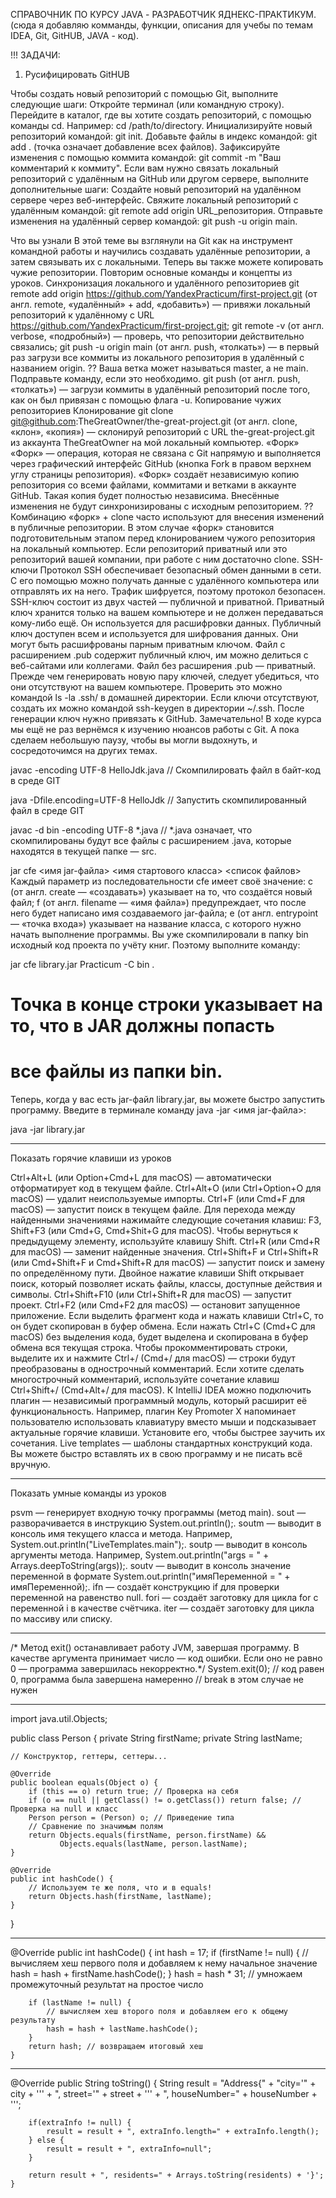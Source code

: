 СПРАВОЧНИК ПО КУРСУ JAVA - РАЗРАБОТЧИК ЯДНЕКС-ПРАКТИКУМ.
(сюда я добавляю комманды, функции, описания для учебы по темам IDEA, Git, GitHUB, JAVA - код).

!!! ЗАДАЧИ:
1. Русифицировать GitHUB


Чтобы создать новый репозиторий с помощью Git, выполните следующие шаги:
Откройте терминал (или командную строку).
Перейдите в каталог, где вы хотите создать репозиторий, с помощью команды cd. Например: cd /path/to/directory.
Инициализируйте новый репозиторий командой: git init.
Добавьте файлы в индекс командой: git add . (точка означает добавление всех файлов).
Зафиксируйте изменения с помощью коммита командой: git commit -m "Ваш комментарий к коммиту".
Если вам нужно связать локальный репозиторий с удалённым на GitHub или другом сервере, выполните дополнительные шаги:
Создайте новый репозиторий на удалённом сервере через веб-интерфейс.
Свяжите локальный репозиторий с удалённым командой: git remote add origin URL_репозитория.
Отправьте изменения на удалённый сервер командой: git push -u origin main.


Что вы узнали
В этой теме вы взглянули на Git как на инструмент командной работы и научились создавать удалённые репозитории, а затем связывать их с локальными. Теперь вы также можете копировать чужие репозитории. Повторим основные команды и концепты из уроков.
Синхронизация локального и удалённого репозиториев
git remote add origin https://github.com/YandexPracticum/first-project.git (от англ. remote, «удалённый» + add, «добавить») — привяжи локальный репозиторий к удалённому с URL https://github.com/YandexPracticum/first-project.git;
git remote -v (от англ. verbose, «подробный») — проверь, что репозитории действительно связались;
git push -u origin main (от англ. push, «толкать») — в первый раз загрузи все коммиты из локального репозитория в удалённый с названием origin.
?? Ваша ветка может называться master, а не main. Подправьте команду, если это необходимо.
git push (от англ. push, «толкать») — загрузи коммиты в удалённый репозиторий после того, как он был привязан с помощью флага -u.
Копирование чужих репозиториев
Клонирование
git clone git@github.com:TheGreatOwner/the-great-project.git (от англ. clone, «клон», «копия») — склонируй репозиторий с URL the-great-project.git из аккаунта TheGreatOwner на мой локальный компьютер.
«Форк»
«Форк» — операция, которая не связана с Git напрямую и выполняется через графический интерфейс GitHub (кнопка Fork в правом верхнем углу страницы репозитория). «Форк» создаёт независимую копию репозитория со всеми файлами, коммитами и ветками в аккаунте GitHub. Такая копия будет полностью независима. Внесённые изменения не будут синхронизированы с исходным репозиторием.
?? Комбинацию «форк» + clone часто используют для внесения изменений в публичные репозитории. В этом случае «форк» становится подготовительным этапом перед клонированием чужого репозитория на локальный компьютер.
Если репозиторий приватный или это репозиторий вашей компании, при работе с ним достаточно clone.
SSH-ключи
Протокол SSH обеспечивает безопасный обмен данными в сети. С его помощью можно получать данные с удалённого компьютера или отправлять их на него. Трафик шифруется, поэтому протокол безопасен.
SSH-ключ состоит из двух частей — публичной и приватной. Приватный ключ хранится только на вашем компьютере и не должен передаваться кому-либо ещё. Он используется для расшифровки данных. Публичный ключ доступен всем и используется для шифрования данных. Они могут быть расшифрованы парным приватным ключом.
Файл с расширением .pub содержит публичный ключ, им можно делиться с веб-сайтами или коллегами. Файл без расширения .pub — приватный.
Прежде чем генерировать новую пару ключей, следует убедиться, что они отсутствуют на вашем компьютере. Проверить это можно командой ls -la .ssh/ в домашней директории. Если ключи отсутствуют, создать их можно командой ssh-keygen в директории ~/.ssh. После генерации ключ нужно привязать к GitHub.
Замечательно! В ходе курса мы ещё не раз вернёмся к изучению нюансов работы с Git. А пока сделаем небольшую паузу, чтобы вы могли выдохнуть, и сосредоточимся на других темах.


javac -encoding UTF-8 HelloJdk.java // Скомпилировать файл в байт-код в среде GIT

java -Dfile.encoding=UTF-8 HelloJdk // Запустить скомпилированный файл в среде GIT

 
javac -d bin -encoding UTF-8 *.java // *.java означает, что скомпилированы будут все файлы с расширением .java, которые находятся в текущей папке — src.

jar cfe <имя jar-файла> <имя стартового класса> <список файлов> 
Каждый параметр из последовательности cfe имеет своё значение:
c (от англ. create — «создавать») указывает на то, что создаётся новый файл;
f (от англ. filename — «имя файла») предупреждает, что после него будет написано имя создаваемого jar-файла;
e (от англ. entrypoint — «точка входа») указывает на название класса, с которого нужно начать выполнение программы.
Вы уже скомпилировали в папку bin исходный код проекта по учёту книг. Поэтому выполните команду:

jar cfe library.jar Practicum -C bin .
# Точка в конце строки указывает на то, что в JAR должны попасть 
# все файлы из папки bin. 
Теперь, когда у вас есть jar-файл library.jar, вы можете быстро запустить программу. Введите в терминале команду java -jar <имя jar-файла>:

java -jar library.jar 

------------------------------------------------------------------------------------------------------------------------------------------

Показать горячие клавиши из уроков

Ctrl+Alt+L (или Option+Cmd+L для macOS) — автоматически отформатирует код в текущем файле.
Ctrl+Alt+O (или Ctrl+Option+O для macOS) — удалит неиспользуемые импорты.
Ctrl+F (или Cmd+F для macOS) — запустит поиск в текущем файле. Для перехода между найденными значениями нажимайте следующие сочетания клавиш: F3, Shift+F3 (или Cmd+G, Cmd+Shit+G для macOS). Чтобы вернуться к предыдущему элементу, используйте клавишу Shift.
Ctrl+R (или Cmd+R для macOS) — заменит найденные значения.
Ctrl+Shift+F и Ctrl+Shift+R (или Cmd+Shift+F и Cmd+Shift+R для macOS) — запустит поиск и замену по определённому пути.
Двойное нажатие клавиши Shift открывает поиск, который позволяет искать файлы, классы, доступные действия и символы.
Ctrl+Shift+F10 (или Ctrl+Shift+R для macOS) — запустит проект.
Ctrl+F2 (или Cmd+F2 для macOS) — остановит запущенное приложение.
Если выделить фрагмент кода и нажать клавиши Ctrl+C, то он будет скопирован в буфер обмена.
Если нажать Ctrl+C (Cmd+C для macOS) без выделения кода, будет выделена и скопирована в буфер обмена вся текущая строка.
Чтобы прокомментировать строки, выделите их и нажмите Ctrl+/ (Cmd+/ для macOS) — строки будут преобразованы в однострочный комментарий. Если хотите сделать многострочный комментарий, используйте сочетание клавиш Ctrl+Shift+/ (Cmd+Alt+/ для macOS).
К IntelliJ IDEA можно подключить плагин — независимый программный модуль, который расширит её функциональность. Например, плагин Key Promoter X напоминает пользователю использовать клавиатуру вместо мыши и подсказывает актуальные горячие клавиши. Установите его, чтобы быстрее заучить их сочетания.
Live templates — шаблоны стандартных конструкций кода. Вы можете быстро вставлять их в свою программу и не писать всё вручную.


-----------------------------------------------------------------------------------------------------------------------------------------

Показать умные команды из уроков

psvm — генерирует входную точку программы (метод main).
sout — разворачивается в инструкцию System.out.println();.
soutm — выводит в консоль имя текущего класса и метода. Например, System.out.println("LiveTemplates.main");.
soutp — выводит в консоль аргументы метода. Например, System.out.println("args = " + Arrays.deepToString(args));.
soutv — выводит в консоль значение переменной в формате System.out.println("имяПеременной = " + имяПеременной);.
ifn — создаёт конструкцию if для проверки переменной на равенство null.
fori — создаёт заготовку для цикла for с переменной i в качестве счётчика.
iter — создаёт заготовку для цикла по массиву или списку.

-----------------------------------------------------------------------------------------------------------------------------------------


/* Метод exit() останавливает работу JVM, завершая программу.
                    В качестве аргумента принимает число — код ошибки.
                    Если оно не равно 0 — программа завершилась некорректно.*/
                    System.exit(0); // код равен 0, программа была завершена намеренно
                    // break в этом случае не нужен


------------------------------------------------------------------------------------------------------------------------------------------

import java.util.Objects;

public class Person {
    private String firstName;
    private String lastName;

    // Конструктор, геттеры, сеттеры...

    @Override
    public boolean equals(Object o) {
        if (this == o) return true; // Проверка на себя
        if (o == null || getClass() != o.getClass()) return false; // Проверка на null и класс
        Person person = (Person) o; // Приведение типа
        // Сравнение по значимым полям
        return Objects.equals(firstName, person.firstName) &&
               Objects.equals(lastName, person.lastName);
    }

    @Override
    public int hashCode() {
        // Используем те же поля, что и в equals!
        return Objects.hash(firstName, lastName);
    }
}


----------------------------------------------------------------------------------------------------------------------------------------------

 @Override 
    public int hashCode() {
        int hash = 17; 
        if (firstName != null) {
            // вычисляем хеш первого поля и добавляем к нему начальное значение
            hash = hash + firstName.hashCode();
        }
        hash = hash * 31; // умножаем промежуточный результат на простое число

        if (lastName != null) { 
            // вычисляем хеш второго поля и добавляем его к общему результату
            hash = hash + lastName.hashCode();
        }
        return hash; // возвращаем итоговый хеш
    }

-----------------------------------------------------------------------------------------------------------------------------------------------

 @Override
    public String toString() {
        String result = "Address{" +
                "city='" + city + '\'' +
                ", street='" + street + '\'' +
                ", houseNumber=" + houseNumber + '\'';

        if(extraInfo != null) {
            result = result + ", extraInfo.length=" + extraInfo.length();
        } else {
            result = result + ", extraInfo=null";
        }

        return result + ", residents=" + Arrays.toString(residents) + '}';
    }
